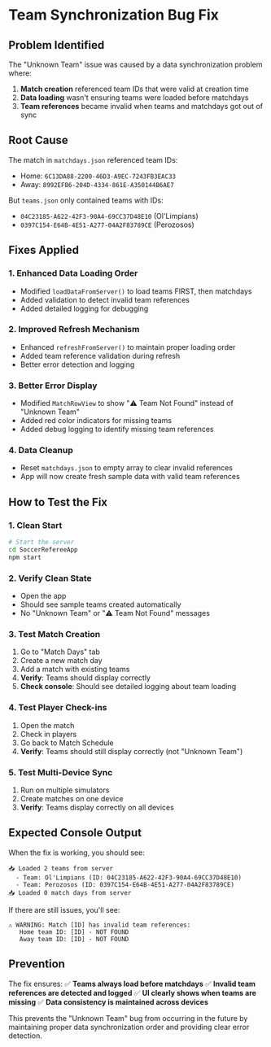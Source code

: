 # Team Synchronization Bug Fix

## Problem Identified
The "Unknown Team" issue was caused by a data synchronization problem where:

1. **Match creation** referenced team IDs that were valid at creation time
2. **Data loading** wasn't ensuring teams were loaded before matchdays
3. **Team references** became invalid when teams and matchdays got out of sync

## Root Cause
The match in `matchdays.json` referenced team IDs:
- Home: `6C13DA88-2200-46D3-A9EC-7243FB3EAC33`
- Away: `8992EFB6-204D-4334-861E-A350144B6AE7`

But `teams.json` only contained teams with IDs:
- `04C23185-A622-42F3-90A4-69CC37D48E10` (Ol'Limpians)
- `0397C154-E64B-4E51-A277-04A2F83789CE` (Perozosos)

## Fixes Applied

### 1. **Enhanced Data Loading Order**
- Modified `loadDataFromServer()` to load teams FIRST, then matchdays
- Added validation to detect invalid team references
- Added detailed logging for debugging

### 2. **Improved Refresh Mechanism**
- Enhanced `refreshFromServer()` to maintain proper loading order
- Added team reference validation during refresh
- Better error detection and logging

### 3. **Better Error Display**
- Modified `MatchRowView` to show "⚠️ Team Not Found" instead of "Unknown Team"
- Added red color indicators for missing teams
- Added debug logging to identify missing team references

### 4. **Data Cleanup**
- Reset `matchdays.json` to empty array to clear invalid references
- App will now create fresh sample data with valid team references

## How to Test the Fix

### 1. **Clean Start**
```bash
# Start the server
cd SoccerRefereeApp
npm start
```

### 2. **Verify Clean State**
- Open the app
- Should see sample teams created automatically
- No "Unknown Team" or "⚠️ Team Not Found" messages

### 3. **Test Match Creation**
1. Go to "Match Days" tab
2. Create a new match day
3. Add a match with existing teams
4. **Verify**: Teams should display correctly
5. **Check console**: Should see detailed logging about team loading

### 4. **Test Player Check-ins**
1. Open the match
2. Check in players
3. Go back to Match Schedule
4. **Verify**: Teams should still display correctly (not "Unknown Team")

### 5. **Test Multi-Device Sync**
1. Run on multiple simulators
2. Create matches on one device
3. **Verify**: Teams display correctly on all devices

## Expected Console Output

When the fix is working, you should see:
```
📥 Loaded 2 teams from server
  - Team: Ol'Limpians (ID: 04C23185-A622-42F3-90A4-69CC37D48E10)
  - Team: Perozosos (ID: 0397C154-E64B-4E51-A277-04A2F83789CE)
📥 Loaded 0 match days from server
```

If there are still issues, you'll see:
```
⚠️ WARNING: Match [ID] has invalid team references:
   Home team ID: [ID] - NOT FOUND
   Away team ID: [ID] - NOT FOUND
```

## Prevention

The fix ensures:
✅ **Teams always load before matchdays**
✅ **Invalid team references are detected and logged**
✅ **UI clearly shows when teams are missing**
✅ **Data consistency is maintained across devices**

This prevents the "Unknown Team" bug from occurring in the future by maintaining proper data synchronization order and providing clear error detection.